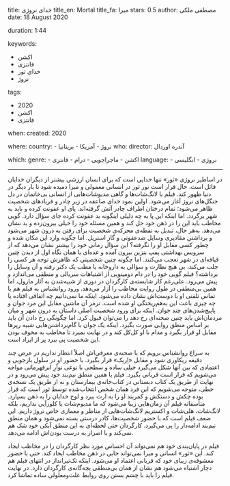 
title: خدای نروژی 
title_en: Mortal 
title_fa: میرا
stars: 0.5
author: مصطفی ملکی
date: 18 August 2020

duration: 1:44

keywords:
  - اکشن
  - فانتزی 
  - خدای ثور
  - نروژ 

tags:
  - 2020
  - اکشن
  - فانتزی  

when:
  created: 2020

where:
  country:
    - نروژ
    - آمریکا
    - بریتانیا
who:
  director: آندره اوردال

which:
  genre:
    - اکشن
    - ماجراجویی
    - درام
    - فانتزی
  language: 
    - نروژی
    - انگلیسی

--- 

در اساطیر نروژی «ثور» تنها خدایی است که برای انسان ارزشی بیشتر از دیگران خدایان قائل است. حال قرار است نور ثور در انسانی معمولی و میرا دمیده شود تا بار دیگر در دنیا ظهور کند. فیلم با لانگ‌شات‌ها و گاهی مدیو‌شات‌هایی از انسانی بی‌خانمان در دل جنگل‌های نروژ آغاز می‌شود. اولین نمود خدای صاعقه در زیر چادر و فریادهای شخصیت ظاهر می‌شود؛‌ تمام درختان اطراف چادر آتش گرفته‌اند. پای او عفونت کرده و باید به شهر برگردد. اما اینکه این پا به چه دلیلی اینگونه بد عفونت کرده جای سؤال دارد. گویی مخاطب باید این را در ذهن خود حل کند و همین مسئله خود را خیلی بیرون‌زده و بد نشان می‌دهد. به‌هر حال، تبدیل به نقطه‌ی محرکه‌ی شخصیت برای رفتن به درون شهر می‌شود و برداشتن مقادیری وسایل ضدعفونی و گاز استریل. اما چگونه وارد این مکان شده و چطور کسی مقابل او را نگرفته؟‌ این سؤال زمانی خود را بیشتر نشان می‌دهد که از سرویس بهداشتی پمپ بنزین بیرون آمده و عده‌ای با همان نگاه اول از دیدن چنین قیافه‌ای در شهر تعجب می‌کنند. اما چگونه چنین شخصیتی که ظاهرش توجه هر کسی را جلب می‌کند، بی هیچ نظارت و سؤالی به داروخانه یا مطب یک دکتر رفته و آن وسایل را برداشته؟ فیلم گویی خود را در دام دومینویی از اشتباهات سریالی و منطقی می‌اندازد و پیش می‌رود. علی‌رغم کار شایسته‌ی کارگردان در دوری از شبیه‌شدن به آثار مارول، اما همین بی‌منطقی ‌در طول روایت مخاطب را آزار می‌دهد. ورود روانشناس به فیلم هم با تماس تلفنی او با دوست‌اش نشان داده می‌شود. اینکه ما نمی‌دانیم چه اتفاقی افتاده یا چه چیزی باعث این به‌هم‌ریختگی او شده است. ترمز آن ماشین مقابل این مرد جوان و پاپیچ‌شدن‌های چند جوان. اینکه برای ورود شخصیت اصلی داستان به درون شهر و میان مردمان‌اش باید چنین صحنه‌ای رخ دهد را می‌توان قبول کرد. اما چگونگی رخ دادن آن باید بر اساس منطق روایی صورت بگیرد. اینکه یک جوان با گام‌برداشتن‌هایی شبیه رپرها مقابل او قرار بگیرد و مدام با او کل‌کل کند و در نهایت بمیرد تا مخاطب به مخوف بودن این شخصیت پی ببرد پر از ایراد است. 

به سراغ روانشناس برویم که با صحنه‌ی معرفی‌اش اصلاً انتظار نداریم در عرض چند دقیقه ریکاوری شود و مقابل «اِریک» قرار بگیرد. با حضور او در سلول بازجویی و اعتمادی که بین آنها شکل می‌گیرد خیلی ساده و سطحی با نوعی نوآرِ ابرقهرمانی مواجه می‌شویم که قرار است قربانی بگیرد. فیلم با همین منطق نیم‌بند خود پیش می‌رود و در نهایت از طریق یک کتاب دبستانی در کتاب‌خانه‌ی بیمارستان و نه از طریق یک نسخه‌ی خطی، متوجه می‌شویم که این فرد همان شخص انتخاب‌شده توسط ثور است که قرار بوده چکش و دستکش و کمربند او را به ارث ببرد و لوح خدایان را به ذهن بسپارد. متأسفانه فیلم آن زمان‌هایی زیبا می‌شود که ما مدیوم‌شات یا کلوزآپی نداریم، بلکه لانگ‌شات، هلی‌شات و اکستریم لانگ‌شات‌هایی از مناظر و معماری خاص نروژ داریم. این ضعف فیلم است که با حضور شخصیت‌ها، کادر درستی بسته نمی‌شود و همان منطق نیم‌بند ادامه‌دار را پی می‌گیرد. کارگردان حتی لحظه‌ای به این منطق آبکی خود شک هم نمی‌کند و با اصرار به درست بودن‌اش ادامه می‌دهد. 

فیلم در پایان‌بندی خود هم نمی‌تواند آن احساس مورد نظر کارگردان را در مخاطب ایجاد کند. این «ثور» انسانی و میرا نمی‌تواند جایی در ذهن مخاطب ایجاد کند. حتی با حضور معشوقه‌ی زیبای خود که قربانی اعتماد او می‌شود. اینکه تک‌تیرانداز در انتهای فیلم هم دچار اشتباه می‌شود هم نشان از همان بی‌منطقی بچه‌گانه‌ی کارگردان دارد. در نهایت فیلم را باید با چشم بستن روی روابط علت‌و‌معلولی ساده تماشا کرد.